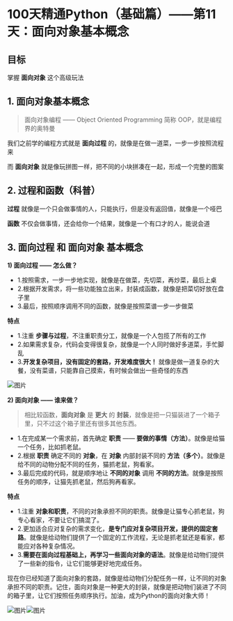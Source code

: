 # 100天精通Python（基础篇）——第11天：面向对象基本概念

### 

## **目标**

掌握 **面向对象** 这个高级玩法

## **1. 面向对象基本概念**

> 面向对象编程 —— Object Oriented Programming 简称 OOP，就是编程界的奥特曼

我们之前学的编程方式就是 **面向过程** 的，就像是在做一道菜，一步一步按照流程来

而 **面向对象** 就是像玩拼图一样，把不同的小块拼凑在一起，形成一个完整的图案

## **2. 过程和函数（科普）**

**过程** 就像是一个只会做事情的人，只能执行，但是没有返回值，就像是一个哑巴

**函数** 不仅会做事情，还会给你一个结果，就像是一个有口才的人，能说会道

## **3. 面向过程 和 面向对象 基本概念**

**1) 面向过程 —— 怎么做？**

- 1.按照需求，一步一步地实现，就像是在做菜，先切菜，再炒菜，最后上桌
- 2.根据开发需求，将一些功能独立出来，封装成函数，就像是把菜切好放在盘子里
- 3.最后，按照顺序调用不同的函数，就像是按照菜谱一步一步做菜

**特点**

- 1.注重 **步骤与过程**，不注重职责分工，就像是一个人包揽了所有的工作
- 2.如果需求复杂，代码会变得很复杂，就像是一个人同时做好多道菜，手忙脚乱
- 3.**开发复杂项目，没有固定的套路，开发难度很大！** 就像是做一道复杂的大餐，没有菜谱，只能靠自己摸索，有时候会做出一些奇怪的东西


![图片](https://mmbiz.qpic.cn/sz_mmbiz_png/klS3icnSibsdaOZ6NPeG54R6fwGwU33TwSULoobtarLrsxPiaBU1NHUHFsANANXv1O122RqHxsib3j1POAjk2mBtsg/640?wx_fmt=png&from=appmsg&tp=webp&wxfrom=5&wx_lazy=1&wx_co=1)

**2) 面向对象 —— 谁来做？**

> 相比较函数，**面向对象** 是 **更大** 的 **封装**，就像是把一只猫装进了一个箱子里，只不过这个箱子里还有很多其他东西。

- 1.在完成某一个需求前，首先确定 **职责** —— **要做的事情（方法）**。就像是给猫一个任务，比如抓老鼠。
- 2.根据 **职责** 确定不同的 **对象**，在 **对象** 内部封装不同的 **方法（多个）**。就像是给不同的动物分配不同的任务，猫抓老鼠，狗看家。
- 3.最后完成的代码，就是顺序地让 **不同的对象** 调用 **不同的方法**。就像是按照任务的顺序，让猫先抓老鼠，然后狗再看家。

**特点**

- 1.注重 **对象和职责**，不同的对象承担不同的职责。就像是让猫专心抓老鼠，狗专心看家，不要让它们搞混了。
- 2.更加适合应对复杂的需求变化，**是专门应对复杂项目开发，提供的固定套路**。就像是给动物们提供了一个固定的工作流程，无论是抓老鼠还是看家，都能应对各种复杂情况。
- 3.**需要在面向过程基础上，再学习一些面向对象的语法**。就像是给动物们提供了一些新的指令，让它们能够更好地完成任务。

现在你已经知道了面向对象的套路，就像是给动物们分配任务一样，让不同的对象承担不同的职责。记住，面向对象是一种更大的封装，就像是把动物们装进了不同的箱子里，让它们按照任务顺序执行。加油，成为Python的面向对象大师！

![图片](https://mmbiz.qpic.cn/sz_mmbiz_png/klS3icnSibsdaOZ6NPeG54R6fwGwU33TwSQvHRaUotRaQ6iclpLlj5a5yMuZqxR4g32jzMFwicJSL4gsqVtG4AOUTQ/640?wx_fmt=png&from=appmsg&tp=webp&wxfrom=5&wx_lazy=1&wx_co=1)![图片](https://mmbiz.qpic.cn/sz_mmbiz_png/klS3icnSibsdaOZ6NPeG54R6fwGwU33TwSZ1LOT0BfSLJ5J3adbqB69iaDYCtLOnd1mw4s8bgQ7jkicYj29v0P1bRQ/640?wx_fmt=png&from=appmsg&tp=webp&wxfrom=5&wx_lazy=1&wx_co=1)

###   

